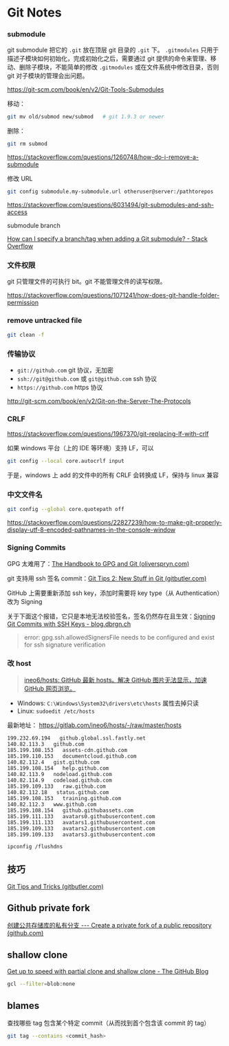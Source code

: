 # Git Notes

### submodule

git submodule 把它的 `.git` 放在顶层 git 目录的 `.git` 下。 `.gitmodules` 只用于描述子模块如何初始化，完成初始化之后，需要通过 git 提供的命令来管理、移动、删除子模块，不能简单的修改 `.gitmodules` 或在文件系统中修改目录，否则 git 对子模块的管理会出问题。

https://git-scm.com/book/en/v2/Git-Tools-Submodules

移动：

```bash
git mv old/submod new/submod   # git 1.9.3 or newer
```

删除：

```bash
git rm submod
```

https://stackoverflow.com/questions/1260748/how-do-i-remove-a-submodule

修改 URL

```bash
git config submodule.my-submodule.url otheruser@server:/pathtorepos
```

https://stackoverflow.com/questions/6031494/git-submodules-and-ssh-access

submodule branch

[How can I specify a branch/tag when adding a Git submodule? - Stack Overflow](https://stackoverflow.com/questions/1777854/how-can-i-specify-a-branch-tag-when-adding-a-git-submodule)

### 文件权限

git 只管理文件的可执行 bit。git 不能管理文件的读写权限。

https://stackoverflow.com/questions/1071241/how-does-git-handle-folder-permission

### remove untracked file

```bash
git clean -f
```

### 传输协议

- `git://github.com` git 协议，无加密
- `ssh://git@github.com` 或 `git@github.com` ssh 协议
- `https://github.com` https 协议

http://git-scm.com/book/en/v2/Git-on-the-Server-The-Protocols

### CRLF

https://stackoverflow.com/questions/1967370/git-replacing-lf-with-crlf

如果 windows 平台（上的 IDE 等环境）支持 LF，可以

```bash
git config --local core.autocrlf input
```

于是，windows 上 add 的文件中的所有 CRLF 会转换成 LF，保持与 linux 兼容

### 中文文件名

```bash
git config --global core.quotepath off
```

https://stackoverflow.com/questions/22827239/how-to-make-git-properly-display-utf-8-encoded-pathnames-in-the-console-window

### Signing Commits

GPG 太难用了：[The Handbook to GPG and Git (oliverspryn.com)](https://www.oliverspryn.com/blog/the-handbook-to-gpg-and-git)

git 支持用 ssh 签名 commit：[Git Tips 2: New Stuff in Git (gitbutler.com)](https://blog.gitbutler.com/git-tips-2-new-stuff-in-git/#ssh-commit-signing)

GitHub 上需要重新添加 ssh key，添加时需要将 key type（从 Authentication）改为 Signing

关于下面这个报错，它只是本地无法校验签名，签名仍然存在且生效：[Signing Git Commits with SSH Keys - blog.dbrgn.ch](https://blog.dbrgn.ch/2021/11/16/git-ssh-signatures/)

> error: gpg.ssh.allowedSignersFile needs to be configured and exist for ssh signature verification

### 改 host

> [ineo6/hosts: GitHub 最新 hosts。解决 GitHub 图片无法显示，加速 GitHub 网页浏览。](https://github.com/ineo6/hosts#windows-1)

- Windows: `C:\Windows\System32\drivers\etc\hosts` 属性去掉只读
- Linux: `sudoedit /etc/hosts`

最新地址： https://gitlab.com/ineo6/hosts/-/raw/master/hosts

```text
199.232.69.194   github.global.ssl.fastly.net
140.82.113.3   github.com
185.199.108.153   assets-cdn.github.com
185.199.110.153   documentcloud.github.com
140.82.112.4   gist.github.com
185.199.108.154   help.github.com
140.82.113.9   nodeload.github.com
140.82.114.9   codeload.github.com
185.199.109.133   raw.github.com
140.82.112.18   status.github.com
185.199.108.153   training.github.com
140.82.112.3   www.github.com
185.199.108.154   github.githubassets.com
185.199.111.133   avatars0.githubusercontent.com
185.199.111.133   avatars1.githubusercontent.com
185.199.109.133   avatars2.githubusercontent.com
185.199.109.133   avatars3.githubusercontent.com
```

`ipconfig /flushdns`

## 技巧

[Git Tips and Tricks (gitbutler.com)](https://blog.gitbutler.com/git-tips-and-tricks/)

## Github private fork

[创建公共存储库的私有分支 --- Create a private fork of a public repository (github.com)](https://gist.github.com/0xjac/85097472043b697ab57ba1b1c7530274)

## shallow clone

[Get up to speed with partial clone and shallow clone - The GitHub Blog](https://github.blog/2020-12-21-get-up-to-speed-with-partial-clone-and-shallow-clone/)

```bash
gcl --filter=blob:none
```

## blames

查找哪些 tag 包含某个特定 commit（从而找到首个包含该 commit 的 tag）

```bash
git tag --contains <commit_hash>
```
